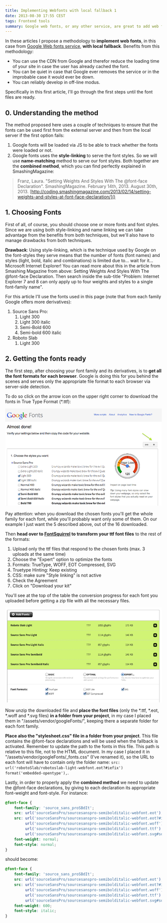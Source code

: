 ```yaml
---
title: Implementing Webfonts with local fallback 1
date: 2013-08-30 17:55 CEST
tags: Frontend tools
summary: Google web fonts, or any other service, are great to add web fonts to your site. Nevertheless, you may want to have either the security to be independent from Google in case that their servers ever were down, or you to be able to develop your site in a completely off-line modus. Or even both at the same time.
---
```


In these articles I propose a methodology to **implement web fonts**, in this case from [Google Web fonts service](http://www.google.com/fonts/), **with local fallback**. Benefits from this methodology:

* You can use the CDN from Google and therefor reduce the loading time of your site in case the user has already cached the font.
* You can be quiet in case that Google ever removes the service or in the improbable case it would ever be down.
* You can reliably develop in off-line modus.

Specifically in this first article, I'll go through the first steps until the font files are ready.


## 0. Understanding the method

The method proposed here uses a couple of techniques to ensure that the fonts can be used first from the external server and then from the local server if the first option fails:

1. Google fonts will be loaded via JS to be able to track whether the fonts were loaded or not.
2. Google fonts uses the **style-linking** to serve the font styles. So we will use **name-matching** method to serve our font styles. Both together are the **combined method**, which you can find perfectly explained in SmashingMagazine:

> Franz, Laura. "Setting Weights And Styles With The @font-face Declaration". SmashingMagazine. February 14th, 2013. August 30th, 2013. [http://coding.smashingmagazine.com/2013/02/14/setting-weights-and-styles-at-font-face-declaration/]()


## 1. Choosing Fonts

First of all, of course, you should choose one or more fonts and font styles. Since we are using both style-linking and name linking we can take advantage from the benefits from both techniques, but we'll also have to manage drawbacks from both techniques.

**Drawback**: Using style-linking, which is the technique used by Google on the font-styles they serve means that the number of fonts (font names) and styles (light, bold, italic and combinations) is limited due to... wait for it... Microsoft Internet Explorer! You can read more about this in the article from Smashing Magazine from above: Setting Weights And Styles With The @font-face Declaration. Then search inside the sub-title "Problem: Internet Explorer 7 and 8 can only apply up to four weights and styles to a single font-family name".

For this article I'll use the fonts used in this page (note that from each family Google offers more derivatives):

1. Source Sans Pro:
	1. Light 300
	1. Light 300 italic
	1. Semi-Bold 600
	1. Semi-bold 600 italic
1. Roboto Slab
	1. Light 300


## 2. Getting the fonts ready

The first step, after choosing your font family and its derivatives, is to **get all the font formats for each browser**. Google is doing this for you behind the scenes and serves only the appropriate file format to each browser via server-side detection.

To do so click on the arrow icon on the upper right corner to download the fonts in True Type Format (*.ttf):

![Google fonts provides a link to download the selected fonts](/assets/media/blog/google-fonts-download-arrow.png)

Pay attention: when you download the chosen fonts you'll get the whole family for each font, while you'll probably want only some of them. On our example I just want the 5 described above, out of the 16 downloaded.

Then **head over to [FontSquirrel](http://www.fontsquirrel.com/tools/webfont-generator) to transform your ttf font files** to the rest of the formats:

1. Upload only the ttf files that respond to the chosen fonts (max. 3 uploads at the same time)
2. Choose the "Expert" option to optimize the fonts
3. Formats: TrueType, WOFF, EOT Compressed, SVG
4. Truetype Hinting: Keep existing
5. CSS: make sure "Style linking" is not active
6. Check the Agreement
7. Click on "Download your kit"

You'll see at the top of the table the conversion progress for each font you uploaded before getting a zip file with all the necessary files.

![FontSquirrel shows a green progress bar at the top for every uploaded font](/assets/media/blog/fontsquirrel-fonts-downloaded.png)

Now unzip the downloaded file and **place the font files** (only the *.ttf, *.eot, *.woff and *.svg files) **in a folder from your project**, in my case I placed them in "/assets/vendor/googleFonts/", keeping there a separate folder for each font family. 

**Place also the "stylesheet.css" file in a folder from your project**. This file contains the @font-face declarations and will be used when the fallback is activated. Remember to update the path to the fonts in this file. This path is relative to this file, not to the HTML document. In my case I placed it in "/assets/vendor/googleFonts/_fonts.css" (I've renamed it), so the URL to each font will have to contain only the folder name: `src: url('robotoSlab/robotoslab-light-webfont.eot?#iefix') format('embedded-opentype'),`. 

Lastly, in order to properly apply the **combined method** we need to update the @font-face declarations, by giving to each declaration its appropriate font-weight and font-style. For instance:

~~~css
@font-face {
	font-family: 'source_sans_proSBdIt';
	src: url('sourceSansPro/sourcesanspro-semibolditalic-webfont.eot');
	src: url('sourceSansPro/sourcesanspro-semibolditalic-webfont.eot?#iefix') format('embedded-opentype'),
		 url('sourceSansPro/sourcesanspro-semibolditalic-webfont.woff') format('woff'),
		 url('sourceSansPro/sourcesanspro-semibolditalic-webfont.ttf') format('truetype'),
		 url('sourceSansPro/sourcesanspro-semibolditalic-webfont.svg#source_sans_proSBdIt') format('svg');
	font-weight: normal;
	font-style: normal;
}
~~~

should become:

~~~css
@font-face {
	font-family: 'source_sans_proSBdIt';
	src: url('sourceSansPro/sourcesanspro-semibolditalic-webfont.eot');
	src: url('sourceSansPro/sourcesanspro-semibolditalic-webfont.eot?#iefix') format('embedded-opentype'),
		 url('sourceSansPro/sourcesanspro-semibolditalic-webfont.woff') format('woff'),
		 url('sourceSansPro/sourcesanspro-semibolditalic-webfont.ttf') format('truetype'),
		 url('sourceSansPro/sourcesanspro-semibolditalic-webfont.svg#source_sans_proSBdIt') format('svg');
	font-weight: 600;
	font-style: italic;
}
~~~
